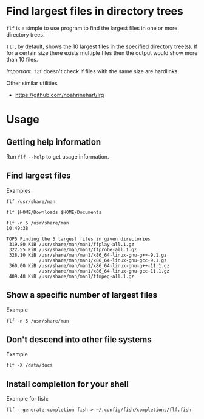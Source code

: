 # Find largest files in directory trees

`flf` is a simple to use program to find the largest files in one or more directory trees.

`flf`, by default, shows the 10 largest files in the specified directory tree(s).
If for a certain size there exists multiple files then the output would show
more than 10 files. 

*Important:* `fzf` doesn't check if files with the same size are hardlinks.

Other similar utilities

- https://github.com/noahrinehart/lrg


# Usage

## Getting help information

Run `flf --help` to get usage information.

## Find largest files

Examples

```
flf /usr/share/man

flf $HOME/Downloads $HOME/Documents
```

```
flf -n 5 /usr/share/man                                                                                 10:49:38
```

```
TOP5 Finding the 5 largest files in given directories
 319.80 KiB /usr/share/man/man1/ffplay-all.1.gz
 322.55 KiB /usr/share/man/man1/ffprobe-all.1.gz
 328.10 KiB /usr/share/man/man1/x86_64-linux-gnu-g++-9.1.gz
            /usr/share/man/man1/x86_64-linux-gnu-gcc-9.1.gz
 360.00 KiB /usr/share/man/man1/x86_64-linux-gnu-g++-11.1.gz
            /usr/share/man/man1/x86_64-linux-gnu-gcc-11.1.gz
 409.48 KiB /usr/share/man/man1/ffmpeg-all.1.gz
```

## Show a specific number of largest files

Example

```
flf -n 5 /usr/share/man
```

## Don't descend into other file systems


Example

```
flf -X /data/docs
```

## Install completion for your shell

Example for fish:

````
flf --generate-completion fish > ~/.config/fish/completions/flf.fish
````






